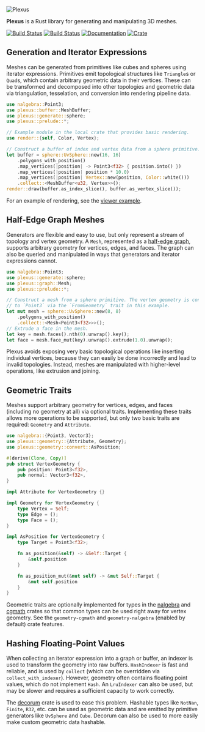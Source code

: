 ![Plexus](https://raw.githubusercontent.com/olson-sean-k/plexus/master/doc/plexus.png)

**Plexus** is a Rust library for generating and manipulating 3D meshes.

[![Build Status](https://travis-ci.org/olson-sean-k/plexus.svg?branch=master)](https://travis-ci.org/olson-sean-k/plexus)
[![Build Status](https://ci.appveyor.com/api/projects/status/0uy6rcg3tvbu6cms?svg=true)](https://ci.appveyor.com/project/olson-sean-k/plexus)
[![Documentation](https://docs.rs/plexus/badge.svg)](https://docs.rs/plexus)
[![Crate](https://img.shields.io/crates/v/plexus.svg)](https://crates.io/crates/plexus)

## Generation and Iterator Expressions

Meshes can be generated from primitives like cubes and spheres using iterator
expressions. Primitives emit topological structures like `Triangle`s or
`Quad`s, which contain arbitrary geometric data in their vertices. These can be
transformed and decomposed into other topologies and geometric data via
triangulation, tesselation, and conversion into rendering pipeline data.

```rust
use nalgebra::Point3;
use plexus::buffer::MeshBuffer;
use plexus::generate::sphere;
use plexus::prelude::*;

// Example module in the local crate that provides basic rendering.
use render::{self, Color, Vertex};

// Construct a buffer of index and vertex data from a sphere primitive.
let buffer = sphere::UvSphere::new(16, 16)
    .polygons_with_position()
    .map_vertices(|position| -> Point3<f32> { position.into() })
    .map_vertices(|position| position * 10.0)
    .map_vertices(|position| Vertex::new(position, Color::white()))
    .collect::<MeshBuffer<u32, Vertex>>();
render::draw(buffer.as_index_slice(), buffer.as_vertex_slice());
```

For an example of rendering, see the [viewer
example](https://github.com/olson-sean-k/plexus/tree/master/examples/viewer).

## Half-Edge Graph Meshes

Generators are flexible and easy to use, but only represent a stream of
topology and vertex geometry. A `Mesh`, represented as a [half-edge
graph](https://en.wikipedia.org/wiki/doubly_connected_edge_list), supports
arbitrary geometry for vertices, edges, and faces. The graph can also be
queried and manipulated in ways that generators and iterator expressions
cannot.

```rust
use nalgebra::Point3;
use plexus::generate::sphere;
use plexus::graph::Mesh;
use plexus::prelude::*;

// Construct a mesh from a sphere primitive. The vertex geometry is convertible
// to `Point3` via the `FromGeometry` trait in this example.
let mut mesh = sphere::UvSphere::new(8, 8)
    .polygons_with_position()
    .collect::<Mesh<Point3<f32>>>();
// Extrude a face in the mesh.
let key = mesh.faces().nth(0).unwrap().key();
let face = mesh.face_mut(key).unwrap().extrude(1.0).unwrap();
```

Plexus avoids exposing very basic topological operations like inserting
individual vertices, because they can easily be done incorrectly and lead to
invalid topologies. Instead, meshes are manipulated with higher-level
operations, like extrusion and joining.

## Geometric Traits

Meshes support arbitrary geometry for vertices, edges, and faces (including no
geometry at all) via optional traits. Implementing these traits allows more
operations to be supported, but only two basic traits are required: `Geometry`
and `Attribute`.

```rust
use nalgebra::{Point3, Vector3};
use plexus::geometry::{Attribute, Geometry};
use plexus::geometry::convert::AsPosition;

#[derive(Clone, Copy)]
pub struct VertexGeometry {
    pub position: Point3<f32>,
    pub normal: Vector3<f32>,
}

impl Attribute for VertexGeometry {}

impl Geometry for VertexGeometry {
    type Vertex = Self;
    type Edge = ();
    type Face = ();
}

impl AsPosition for VertexGeometry {
    type Target = Point3<f32>;

    fn as_position(&self) -> &Self::Target {
        &self.position
    }

    fn as_position_mut(&mut self) -> &mut Self::Target {
        &mut self.position
    }
}
```

Geometric traits are optionally implemented for types in the
[nalgebra](https://crates.io/crates/nalgebra) and
[cgmath](https://crates.io/crates/cgmath) crates so that common types can be
used right away for vertex geometry. See the `geometry-cgmath` and
`geometry-nalgebra` (enabled by default) crate features.

## Hashing Floating-Point Values

When collecting an iterator expression into a graph or buffer, an indexer is
used to transform the geometry into raw buffers. `HashIndexer` is fast and
reliable, and is used by `collect` (which can be overridden via
`collect_with_indexer`). However, geometry often contains floating point
values, which do not implement `Hash`. An `LruIndexer` can also be used, but
may be slower and requires a sufficient capacity to work correctly.

The [decorum](https://crates.io/crates/decorum) crate is used to ease this
problem. Hashable types like `NotNan`, `Finite`, `R32`, etc. can be used as
geometric data and are emitted by primitive generators like `UvSphere` and
`Cube`. Decorum can also be used to more easily make custom geometric data
hashable.
